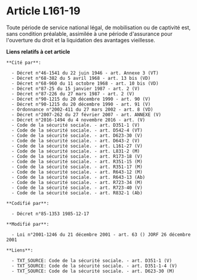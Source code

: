 # Article L161-19

Toute période de service national légal, de mobilisation ou de captivité est, sans condition préalable, assimilée à une
période d'assurance pour l'ouverture du droit et la liquidation des avantages vieillesse.

**Liens relatifs à cet article**

	**Cité par**:

	  - Décret n°46-1541 du 22 juin 1946 - art. Annexe 3 (VT)
	  - Décret n°68-382 du 5 avril 1968 - art. 13 bis (VD)
	  - Décret n°68-960 du 11 octobre 1968 - art. 10 bis (VD)
	  - Décret n°87-25 du 15 janvier 1987 - art. 2 (V)
	  - Décret n°87-226 du 27 mars 1987 - art. 2 (V)
	  - Décret n°90-1215 du 20 décembre 1990 - art. 90 (V)
	  - Décret n°90-1215 du 20 décembre 1990 - art. 91 (V)
	  - Ordonnance n°2002-411 du 27 mars 2002 - art. 8 (VD)
	  - Décret n°2007-262 du 27 février 2007 - art. ANNEXE (V)
	  - Décret n°2016-1494 du 4 novembre 2016 - art. (V)
	  - Code de la sécurité sociale. - art. D351-1 (V)
	  - Code de la sécurité sociale. - art. D542-4 (VT)
	  - Code de la sécurité sociale. - art. D623-30 (V)
	  - Code de la sécurité sociale. - art. D643-2 (V)
	  - Code de la sécurité sociale. - art. L161-27 (V)
	  - Code de la sécurité sociale. - art. L831-2 (M)
	  - Code de la sécurité sociale. - art. R173-18 (V)
	  - Code de la sécurité sociale. - art. R351-15 (M)
	  - Code de la sécurité sociale. - art. R351-17 (M)
	  - Code de la sécurité sociale. - art. R643-12 (M)
	  - Code de la sécurité sociale. - art. R643-13 (Ab)
	  - Code de la sécurité sociale. - art. R723-34 (M)
	  - Code de la sécurité sociale. - art. R723-40 (V)
	  - Code de la sécurité sociale. - art. R832-1 (Ab)

	**Codifié par**:

	  - Décret n°85-1353 1985-12-17

	**Modifié par**:

	  - Loi n°2001-1246 du 21 décembre 2001 - art. 63 () JORF 26 décembre 2001

	**Liens**:

	  - TXT_SOURCE: Code de la sécurité sociale. - art. D351-1 (V)
	  - TXT_SOURCE: Code de la sécurité sociale. - art. D351-1-4 (V)
	  - TXT_SOURCE: Code de la sécurité sociale. - art. D623-30 (M)
